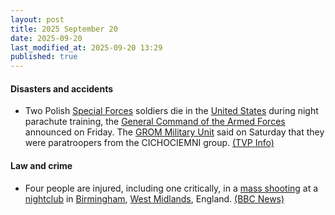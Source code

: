 ```yaml
---
layout: post
title: 2025 September 20
date: 2025-09-20
last_modified_at: 2025-09-20 13:29
published: true
---
```



#### Disasters and accidents

* Two Polish [Special Forces](https://en.wikipedia.org/wiki/Special_Forces "Special Forces") soldiers die in the [United States](https://en.wikipedia.org/wiki/United_States "United States") during night parachute training, the [General Command of the Armed Forces](https://en.wikipedia.org/wiki/General_Command_of_the_Armed_Forces "General Command of the Armed Forces") announced on Friday. The [GROM Military Unit](https://en.wikipedia.org/wiki/GROM_Military_Unit "GROM Military Unit") said on Saturday that they were paratroopers from the CICHOCIEMNI group. [(TVP Info)](https://www.tvp.info/89031126/wypadek-na-szkoleniu-spadochronowym-w-usa-nie-zyje-dwoch-polskich-komandosow-grom)

#### Law and crime

* Four people are injured, including one critically, in a [mass shooting](https://en.wikipedia.org/wiki/Mass_shooting "Mass shooting") at a [nightclub](https://en.wikipedia.org/wiki/Nightclub "Nightclub") in [Birmingham](https://en.wikipedia.org/wiki/Birmingham "Birmingham"), [West Midlands](https://en.wikipedia.org/wiki/West_Midlands_%28region%29 "West Midlands (region)"), England. [(BBC News)](https://www.bbc.com/news/articles/c701xdnr09wo)
